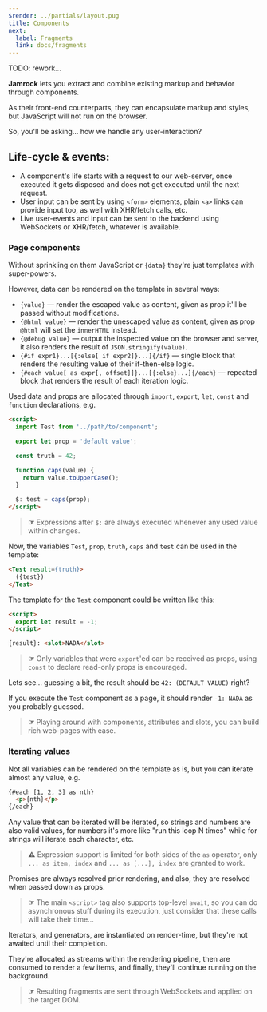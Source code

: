 ```yaml
---
$render: ../partials/layout.pug
title: Components
next:
  label: Fragments
  link: docs/fragments
---
```


TODO: rework...

**Jamrock** lets you extract and combine existing markup and behavior through components.

As their front-end counterparts, they can encapsulate markup and styles, but JavaScript will not run on the browser.

So, you'll be asking... how we handle any user-interaction?

## Life-cycle & events:

- A component's life starts with a request to our web-server, once executed it gets disposed and does not get executed until the next request.
- User input can be sent by using `<form>` elements, plain `<a>` links can provide input too, as well with XHR/fetch calls, etc.
- Live user-events and input can be sent to the backend using WebSockets or XHR/fetch, whatever is available.

### Page components

Without sprinkling on them JavaScript or `{data}` they're just templates with super-powers.

However, data can be rendered on the template in several ways:

- `{value}` &mdash; render the escaped value as content, given as prop it'll be passed without modifications.
- `{@html value}` &mdash; render the unescaped value as content, given as prop `@html` will set the `innerHTML` instead.
- `{@debug value}` &mdash; output the inspected value on the browser and server, it also renders the result of `JSON.stringify(value)`.
- `{#if expr1}...[{:else[ if expr2]}...]{/if}` &mdash; single block that renders the resulting value of their if-then-else logic.
- `{#each value[ as expr[, offset]]}...[{:else}...]{/each}` &mdash; repeated block that renders the result of each iteration logic.

Used data and props are allocated through `import`, `export`, `let`, `const` and `function` declarations, e.g.

```html
<script>
  import Test from '../path/to/component';

  export let prop = 'default value';

  const truth = 42;

  function caps(value) {
    return value.toUpperCase();
  }

  $: test = caps(prop);
</script>
```

> <b>☞</b> Expressions after `$:` are always executed whenever any used value within changes.

Now, the variables `Test`, `prop`, `truth`, `caps` and `test` can be used in the template:

```html
<Test result={truth}>
  ({test})
</Test>
```

The template for the `Test` component could be written like this:

```html
<script>
  export let result = -1;
</script>

{result}: <slot>NADA</slot>
```

> <b>☞</b> Only variables that were `export`'ed can be received as props, using `const` to declare read-only props is encouraged.

Lets see... guessing a bit, the result should be `42: (DEFAULT VALUE)` right?

If you execute the `Test` component as a page, it should render `-1: NADA` as you probably guessed.

> <b>☞</b> Playing around with components, attributes and slots, you can build rich web-pages with ease.

### Iterating values

Not all variables can be rendered on the template as is, but you can iterate almost any value, e.g.

```html
{#each [1, 2, 3] as nth}
  <p>{nth}</p>
{/each}
```

Any value that can be iterated will be iterated, so strings and numbers are also valid values,
for numbers it's more like "run this loop N times" while for strings will iterate each character, etc.

> <b>⚠</b> Expression support is limited for both sides of the `as` operator, only `... as item, index` and `... as [...], index` are granted to work.

Promises are always resolved prior rendering, and also, they are resolved when passed down as props.

> <b>☞</b> The main `<script>` tag also supports top-level `await`, so you can do asynchronous stuff during its execution,
just consider that these calls will take their time...

Iterators, and generators, are instantiated on render-time, but they're not awaited until their completion.

They're allocated as streams within the rendering pipeline, then are consumed to render a few items, and finally, they'll continue running on the background.

> <b>☞</b> Resulting fragments are sent through WebSockets and applied on the target DOM.
